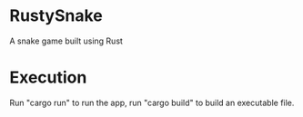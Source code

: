 # RustySnake
A snake game built using Rust


# Execution
Run "cargo run" to run the app, run "cargo build" to build an executable file.
